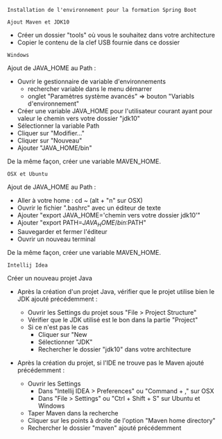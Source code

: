 `Installation de l'environnement pour la formation Spring Boot`

``Ajout Maven et JDK10``

* Créer un dossier "tools" où vous le souhaitez dans votre architecture
* Copier le contenu de la clef USB fournie dans ce dossier

`` Windows ``

Ajout de JAVA_HOME au Path : 
* Ouvrir le gestionnaire de variable d'environnements 
    * rechercher variable dans le menu démarrer
    * onglet "Paramètres système avancés" => bouton "Variabls d'environnement"
* Créer une variable JAVA_HOME pour l'utilisateur courant ayant pour valeur le chemin vers votre dossier "jdk10"
* Sélectionner la variable Path
* Cliquer sur "Modifier..."
* Cliquer sur "Nouveau"
* Ajouter "JAVA_HOME/bin"

De la même façon, créer une variable MAVEN_HOME.

``OSX et Ubuntu``

Ajout de JAVA_HOME au Path : 
* Aller à votre home : cd ~ (alt + "n" sur OSX)
* Ouvrir le fichier ".bashrc" avec un éditeur de texte
* Ajouter "export JAVA_HOME='chemin vers votre dossier jdk10'"
* Ajouter "export PATH=$JAVA_HOME/bin:$PATH"
* Sauvegarder et fermer l'éditeur
* Ouvrir un nouveau terminal


De la même façon, créer une variable MAVEN_HOME.

``Intellij Idea``

Créer un nouveau projet Java

* Après la création d'un projet Java, vérifier que le projet utilise bien le JDK ajouté précédemment :
    * Ouvrir les Settings du projet sous "File > Project Structure"
    * Vérifier que le JDK utilisé est le bon dans la partie "Project"
    * Si ce n'est pas le cas
        * Cliquer sur "New
        * Sélectionner "JDK"
        * Rechercher le dossier "jdk10" dans votre architecture

* Après la création du projet, si l'IDE ne trouve pas le Maven ajouté précédemment : 
    * Ouvrir les Settings
        * Dans "Intellij IDEA > Preferences" ou "Command + ," sur OSX 
        * Dans "File > Settings" ou "Ctrl + Shift + S" sur Ubuntu et Windows
    * Taper Maven dans la recherche
    * Cliquer sur les points à droite de l'option  "Maven home directory"
    * Rechercher le dossier "maven" ajouté précédemment
    
